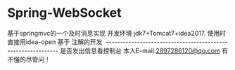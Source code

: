 # Spring-WebSocket
基于springmvc的一个及时消息实现
开发环境 jdk7+Tomcat7+idea2017.
使用时直接用idea-open
基于 注解的开发
 -------------------------------------------------------------
 是否发出信息看控制台
 本人E-mail:2897286120@qq.com
 有不懂的尽管问！
